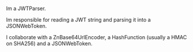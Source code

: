 Im a JWTParser.

Im responsible for reading a JWT string and parsing it into a JSONWebToken.

I collaborate with a ZnBase64UrlEncoder, a HashFunction (usually a HMAC on SHA256) and a JSONWebToken.